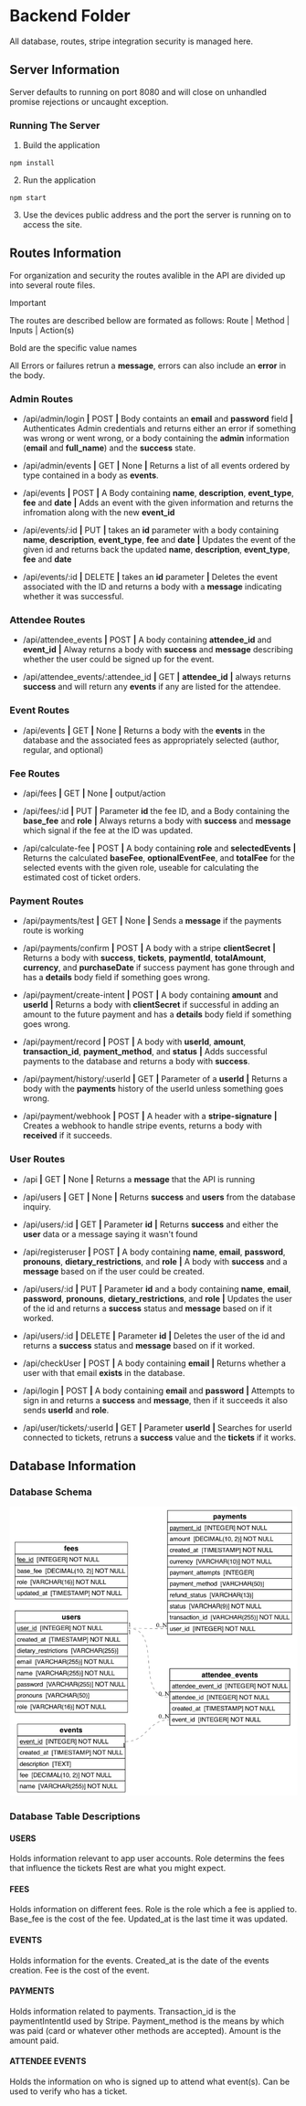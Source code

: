 # Backend Folder

All database, routes, stripe integration security is managed here.
## Server Information
Server defaults to running on port 8080 and will close on unhandled promise rejections or uncaught exception.

### Running The Server
1. Build the application

~~~
npm install
~~~

2. Run the application

~~~
npm start
~~~

3. Use the devices public address and the port the server is running on to access the site.


## Routes Information
For organization and security the routes avalible in the API are divided up into several route files.

>[!IMPORTANT]
>
>The routes are described bellow are formated as follows: Route | Method | Inputs | Action(s)
>
>Bold are the specific value names 
>
>All Errors or failures retrun a **message**, errors can also include an **error** in the body.
### Admin Routes
- /api/admin/login **|**
POST **|**
Body containts an **email** and **password** field **|**
Authenticates Admin credentials and returns either an error if something was wrong or went wrong, or a body containing the **admin** information (**email** and **full_name**) and the **success** state.

- /api/admin/events **|**
GET **|**
None **|**
Returns a list of all events ordered by type contained in a body as **events**.

- /api/events **|**
POST **|**
A Body containing **name**, **description**, **event_type**, **fee** and **date** **|**
Adds an event with the given information and returns the infromation along with the new **event_id**

- /api/events/:id **|**
PUT **|**
takes an **id** parameter with a body containing **name**, **description**, **event_type**, **fee** and **date** **|**
Updates the event of the given id and returns back the updated **name**, **description**, **event_type**, **fee** and **date**

- /api/events/:id **|**
DELETE **|**
takes an **id** parameter **|**
Deletes the event associated with the ID and returns a body with a **message** indicating whether it was successful.


### Attendee Routes
<!-- Register for an event -->
- /api/attendee_events **|**
POST **|**
A body containing **attendee_id** and **event_id** **|**
Alway returns a body with **success** and **message** describing whether the user could be signed up for the event.

<!-- GET all events for an attendee -->
- /api/attendee_events/:attendee_id **|**
GET **|**
**attendee_id** **|**
always returns **success** and will return any **events** if any are listed for the attendee.

### Event Routes
- /api/events **|**
GET **|**
None **|**
Returns a body with the **events** in the database and the associated fees as appropriately selected (author, regular, and optional)

### Fee Routes
- /api/fees **|**
GET **|**
None **|**
output/action

- /api/fees/:id **|**
PUT **|**
Parameter **id** the fee ID, and a Body containing the **base_fee** and **role** **|**
Always returns a body with **success** and **message** which signal if the fee at the ID was updated.

- /api/calculate-fee **|**
POST **|**
A body containing **role** and **selectedEvents** **|**
Returns the calculated **baseFee**, **optionalEventFee**, and **totalFee** for the selected events with the given role, useable for calculating the estimated cost of ticket orders.

### Payment Routes
- /api/payments/test **|**
GET **|**
None **|**
Sends a **message** if the payments route is working

- /api/payments/confirm **|**
POST **|**
A body with a stripe **clientSecret** **|**
Returns a body with **success**, **tickets**, **paymentId**, **totalAmount**, **currency**, and **purchaseDate** if success payment has gone through and has a **details** body field if something goes wrong. 

- /api/payment/create-intent **|**
POST **|**
A body containing **amount** and **userId**  **|**
Returns a body with **clientSecret** if successful in adding an amount to the future payment and has a **details** body field if something goes wrong. 

- /api/payment/record **|**
POST **|**
A body with **userId**, **amount**, **transaction_id**, **payment_method**, and **status** **|**
Adds successful payments to the database and returns a body with **success**.

- /api/payment/history/:userId **|**
GET **|**
Parameter of a **userId** **|**
Returns a body with the **payments** history of the userId unless something goes wrong.

- /api/payment/webhook **|**
POST **|**
A header with a **stripe-signature** **|**
Creates a webhook to handle stripe events, returns a body with **received** if it succeeds.

### User Routes
- /api **|**
GET **|**
None **|**
Returns a **message** that the API is running

- /api/users **|**
GET **|**
None **|**
Returns **success** and **users** from the database inquiry.

- /api/users/:id **|**
GET **|**
Parameter **id** **|**
Returns **success** and either the **user** data or a message saying it wasn't found

- /api/registeruser **|**
POST **|**
A body containing **name**, **email**, **password**, **pronouns**, **dietary_restrictions**, and **role** **|**
A body with **success** and a **message** based on if the user could be created.

- /api/users/:id **|**
PUT **|**
Parameter **id** and a body containing **name**, **email**, **password**, **pronouns**, **dietary_restrictions**, and **role** **|**
Updates the user of the id and returns a **success** status and **message** based on if it worked.

- /api/users/:id **|**
DELETE **|**
Parameter **id** **|**
Deletes the user of the id and returns a **success** status and **message** based on if it worked.

- /api/checkUser **|**
POST **|**
A body containing **email** **|**
Returns whether a user with that email **exists** in the database.

- /api/login **|**
POST **|**
A body containing **email** and **password** **|**
Attempts to sign in and returns a **success** and **message**, then if it succeeds it also sends **userId** and **role**.

- /api/user/tickets/:userId **|**
GET **|**
Parameter **userId**  **|**
Searches for userId connected to tickets, retruns a **success** value and the **tickets** if it works.

## Database Information

### Database Schema
![Database Schema](conference_schema_diagram2.png)

### Database Table Descriptions

#### USERS
Holds information relevant to app user accounts.
Role determins the fees that influence the tickets
Rest are what you might expect.

#### FEES
Holds information on different fees.
Role is the role which a fee is applied to.
Base_fee is the cost of the fee.
Updated_at is the last time it was updated.

#### EVENTS
Holds information for the events.
Created_at is the date of the events creation.
Fee is the cost of the event.

#### PAYMENTS
Holds information related to payments.
Transaction_id is the paymentIntentId used by Stripe.
Payment_method is the means by which was paid (card or whatever other methods are accepted).
Amount is the amount paid.

#### ATTENDEE EVENTS
Holds the information on who is signed up to attend what event(s).
Can be used to verify who has a ticket.